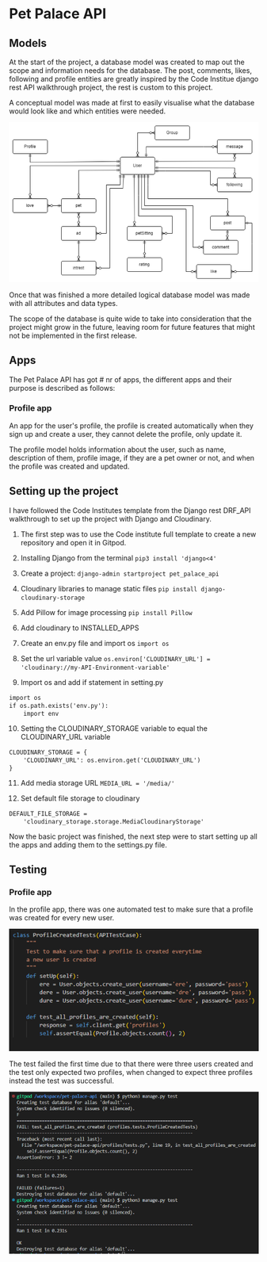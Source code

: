# Pet Palace API

## Models

At the start of the project, a database model was created to map out the scope and information needs for the database.
The post, comments, likes, following and profile entities are greatly inspired by the Code Institue django rest API walkthrough project, the rest is custom to this project.

A conceptual model was made at first to easily visualise what the database would look like and which entities were needed.

![conceptual](/documentation/models/konceptuallmodel.png)

Once that was finished a more detailed logical database model was made with all attributes and data types.

The scope of the database is quite wide to take into consideration that the project might grow in the future, leaving room for future features that might not be implemented in the first release.

## Apps

The Pet Palace API has got # nr of apps, the different apps and their purpose is described as follows:

### Profile app

An app for the user's profile, the profile is created automatically when they sign up and create a user, they cannot delete the profile, only update it.

The profile model holds information about the user,
such as name, description of them, profile image, if they are a pet owner or not,
and when the profile was created and updated.

## Setting up the project

I have followed the Code Institutes template from the Django rest DRF_API walkthrough to set up the project with Django and Cloudinary.

1. The first step was to use the Code institute full template to create a new repository and open it in Gitpod.

2. Installing Django from the terminal `pip3 install 'django<4'`

3. Create a project: `django-admin startproject pet_palace_api`

4. Cloudinary libraries to manage static files `pip install django-cloudinary-storage`

5. Add Pillow for image processing `pip install Pillow`

6. Add cloudinary to INSTALLED_APPS

7. Create an env.py file and import os `import os`

8. Set the url variable value `os.environ['CLOUDINARY_URL'] = 'cloudinary://my-API-Environment-variable'`

9. Import os and add if statement in setting.py
```
import os
if os.path.exists('env.py'):
    import env

```

10. Setting the CLOUDINARY_STORAGE variable to equal the CLOUDINARY_URL variable 
```
CLOUDINARY_STORAGE = {
    'CLOUDINARY_URL': os.environ.get('CLOUDINARY_URL')
}
```

11. Add media storage URL `MEDIA_URL = '/media/'`

12. Set default file storage to cloudinary 
```
DEFAULT_FILE_STORAGE = 
    'cloudinary_storage.storage.MediaCloudinaryStorage'
```

Now the basic project was finished, the next step were to start setting up all the apps and adding them to the settings.py file.

## Testing

### Profile app

In the profile app, there was one automated test to make sure that a profile was created for every new user.

![testcaseprofiles](/documentation/testing/profilecreatetest.png)

The test failed the first time due to that there were three users created and the test only expected two profiles,
when changed to expect three profiles instead the test was successful.

![testcaseprofileresult](/documentation/testing/testprofileresult.png)